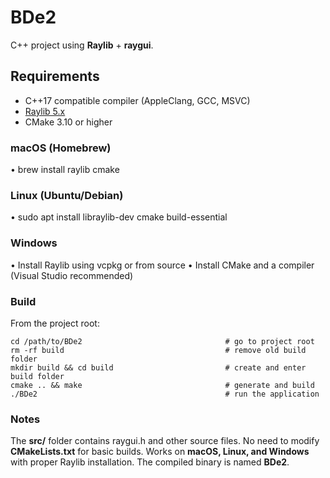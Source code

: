 # BDe2

C++ project using **Raylib** + **raygui**.

## Requirements

- C++17 compatible compiler (AppleClang, GCC, MSVC)
- [Raylib 5.x](https://www.raylib.com/)
- CMake 3.10 or higher

### macOS (Homebrew)
• brew install raylib cmake

### Linux (Ubuntu/Debian)
• sudo apt install libraylib-dev cmake build-essential

### Windows
• Install Raylib using vcpkg or from source
• Install CMake and a compiler (Visual Studio recommended)

### Build
From the project root:

```
cd /path/to/BDe2                                # go to project root
rm -rf build                                    # remove old build folder
mkdir build && cd build                         # create and enter build folder
cmake .. && make                                # generate and build
./BDe2                                          # run the application
```


### Notes
The **src/** folder contains raygui.h and other source files.
No need to modify **CMakeLists.txt** for basic builds.
Works on **macOS, Linux, and Windows** with proper Raylib installation.
The compiled binary is named **BDe2**.